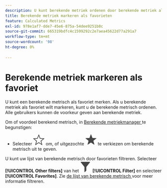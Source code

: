 ```yaml
---
description: U kunt berekende metriek ordenen door berekende metriek als favorieten te markeren.
title: Berekende metriek markeren als favorieten
feature: Calculated Metrics
exl-id: 978e1af7-dde7-45e6-875a-54dee9251b8c
source-git-commit: 665319bdfc4c1599292c2e7aea45622d77a291a7
workflow-type: tm+mt
source-wordcount: '98'
ht-degree: 0%

---
```


# Berekende metriek markeren als favoriet

U kunt een berekende metrisch als favoriet merken. Als u berekende metriek als favoriet wilt markeren, kunt u de berekende metrisch ordenen. Alle gebruikers kunnen de voorkeur geven aan berekende metriek.

Om of voordeel berekend metrisch, in [ Berekende metriekmanager ](cm-manager.md) te begunstigen:

* Selecteer ![ StarOutline ](/help/assets/icons/StarOutline.svg) om, of uitgezochte ![ Ster ](/help/assets/icons/Star.svg) te verkiezen om berekende metrisch uit te geven.

U kunt uw lijst van berekende metrisch door favorieten filtreren. Selecteer **[!UICONTROL Other filters]** van het ![ paneel van de Filter ](/help/assets/icons/Filter.svg) **[!UICONTROL Filter]** en selecteer **[!UICONTROL Favorites]**. Zie [ de lijst van berekende metrisch ](cm-filter.md) voor meer informatie filtreren.
